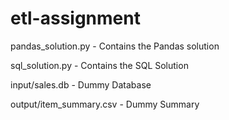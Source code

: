 # etl-assignment

pandas_solution.py - Contains the Pandas solution

sql_solution.py - Contains the SQL Solution

input/sales.db - Dummy Database

output/item_summary.csv - Dummy Summary

